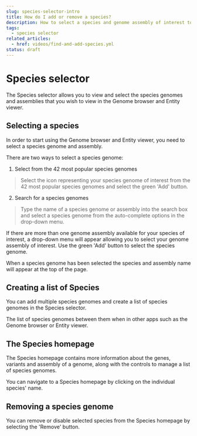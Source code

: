 ```yaml
---
slug: species-selector-intro
title: How do I add or remove a species?
description: How to select a species and genome assembly of interest to visualise in the Genome browser and Entity viewer
tags:
  - species selector
related_articles:
  - href: videos/find-and-add-species.yml
status: draft
---
```


# Species selector

The Species selector allows you to view and select the species genomes and assemblies that you wish to view in the Genome browser and Entity viewer.

## Selecting a species

In order to start using the Genome browser and Entity viewer, you need to select a species genome and assembly. 

There are two ways to select a species genome:

1. Select from the 42 most popular species genomes

> Select the icon representing your species genome of interest from the 42 most popular species genomes and select the green 'Add' button.
 
2. Search for a species genomes

> Type the name of a species genome or assembly into the search box and select a species genome from the auto-complete options in the drop-down menu. 

If there are more than one genome assembly available for your species of interest, a drop-down menu will appear allowing you to select your genome assembly of interest. 
Use the green 'Add' button to select the species genome.

When a species genome has been selected the species and assembly name will appear at the top of the page.

## Creating a list of Species 

You can add multiple species genomes and create a list of species genomes in the Species selector. 

The list of species genomes between them when in other apps such as the Genome browser or Entity viewer.


## The Species homepage  

The Species homepage contains more information about the genes, variants and assembly of a genome, along with the controls to manage a list of species genomes. 

You can navigate to a Species homepage by clicking on the individual species' name. 

## Removing a species genome

You can remove or disable selected species from the Species homepage by selecting the 'Remove' button.





